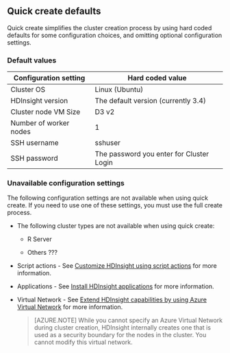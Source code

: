 ## Quick create defaults

Quick create simplifies the cluster creation process by using hard coded defaults for some configuration choices, and omitting optional configuration settings.

### Default values

| Configuration setting | Hard coded value |
| ----- | ----- |
| Cluster OS | Linux (Ubuntu) |
| HDInsight version | The default version (currently 3.4) |
| Cluster node VM Size | D3 v2 |
| Number of worker nodes | 1 |
| SSH username | sshuser |
| SSH password | The password you enter for Cluster Login |

### Unavailable configuration settings

The following configuration settings are not available when using quick create. If you need to use one of these settings, you must use the full create process.

* The following cluster types are not available when using quick create:

    * R Server

    * Others ???

* Script actions - See [Customize HDInsight using script actions](hdinsight-hadoop-customize-cluster-linux.md) for more information.

* Applications - See [Install HDInsight applications](hdinsight-apps-install-applications.md) for more information.

* Virtual Network - See [Extend HDInsight capabilities by using Azure Virtual Network](hdinsight-extend-hadoop-virtual-network.md) for more information.

    > [AZURE.NOTE] While you cannot specify an Azure Virtual Network during cluster creation, HDInsight internally creates one that is used as a security boundary for the nodes in the cluster. You cannot modify this virtual network.